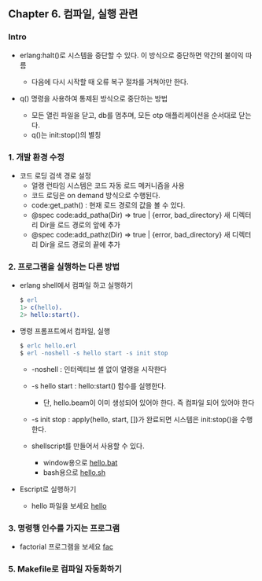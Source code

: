 ## Chapter 6. 컴파일, 실행 관련

### Intro

* erlang:halt()로 시스템을 중단할 수 있다. 이 방식으로 중단하면 약간의 불이익 따름
    * 다음에 다시 시작할 때 오류 복구 절차를 거쳐야만 한다.

* q() 명령을 사용하여 통제된 방식으로 중단하는 방법
    * 모든 열린 파일을 닫고, db를 멈추며, 모든 otp 애플리케이션을 순서대로 닫는다.
    * q()는 init:stop()의 별칭


### 1. 개발 환경 수정 
    
* 코드 로딩 검색 경로 설정 
    * 얼랭 런타임 시스템은 코드 자동 로드 메커니즘을 사용
    * 코드 로딩은 on demand 방식으로 수행된다.
    * code:get_path() : 현재 로드 경로의 값을 볼 수 있다.
    * @spec code:add_patha(Dir) => true | {error, bad_directory}
        새 디렉터리 Dir을 로드 경로의 앞에 추가
    * @spec code:add_pathz(Dir) => true | {error, bad_directory}
        새 디렉터리 Dir을 로드 경로의 끝에 추가


### 2. 프로그램을 실행하는 다른 방법

* erlang shell에서 컴파일 하고 실행하기
    ```erlang
    $ erl
    1> c(hello).
    2> hello:start().
    ```
* 명령 프롬프트에서 컴파일, 실행
    ```erlang
    $ erlc hello.erl
    $ erl -noshell -s hello start -s init stop 
    ```
    * -noshell : 인터렉티브 셸 없이 얼랭을 시작한다
    * -s hello start : hello:start() 함수를 실행한다.
        * 단, hello.beam이 이미 생성되어 있어야 한다. 즉 컴파일 되어 있어야 한다
    * -s init stop : apply(hello, start, [])가 완료되면 시스템은 init:stop()을 수행한다. 

    * shellscript를 만들어서 사용할 수 있다. 
        * window용으로 [hello.bat](./hello/hello.bat)
        * bash용으로 [hello.sh](./hello/hello.sh)
    
* Escript로 실행하기 
    * hello 파일을 보세요 [hello](./hello/hello)


### 3. 명령행 인수를 가지는 프로그램
    
* factorial 프로그램을 보세요 [fac](./fac/factorial)


### 5. Makefile로 컴파일 자동화하기 
